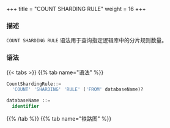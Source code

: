 +++
title = "COUNT SHARDING RULE"
weight = 16
+++

### 描述

`COUNT SHARDING RULE` 语法用于查询指定逻辑库中的分片规则数量。

### 语法

{{< tabs >}}
{{% tab name="语法" %}}
```sql
CountShardingRule::=
  'COUNT' 'SHARDING' 'RULE' ('FROM' databaseName)?

databaseName ::=
  identifier
```
{{% /tab %}}
{{% tab name="铁路图" %}}
<iframe frameborder="0" name="diagram" id="diagram" width="100%" height="100%"></iframe>
{{% /tab %}}
{{< /tabs >}}

### 补充说明

- 未指定 `databaseName` 时，默认是当前使用的 `DATABASE`。 如果也未使用 `DATABASE` 则会提示 `No database selected`。

### 返回值说明

| 列        | 说明            |
| --------- | ---------------|
| rule_name | 规则类型        |
| database  | 规则所属逻辑库   |
| count     | 规则数量        |


### 示例

- 查询指定逻辑库中的分片规则数量

```sql
COUNT SHARDING RULE FROM test1;
```

```sql
mysql> COUNT SHARDING RULE FROM test1;
+--------------------------+----------+-------+
| rule_name                | database | count |
+--------------------------+----------+-------+
| sharding_table           | test1    | 2     |
| sharding_table_reference | test1    | 2     |
| broadcast_table          | test1    | 0     |
+--------------------------+----------+-------+
3 rows in set (0.00 sec)
```

- 查询当前逻辑库中的分片规则数量

```sql
COUNT SHARDING RULE;
```

```sql
mysql> COUNT SHARDING RULE;
+--------------------------+----------+-------+
| rule_name                | database | count |
+--------------------------+----------+-------+
| sharding_table           | test1    | 2     |
| sharding_table_reference | test1    | 2     |
| broadcast_table          | test1    | 0     |
+--------------------------+----------+-------+
3 rows in set (0.00 sec)
```

### 保留字

`COUNT`、`SHARDING`、`RULE`、`FROM`

### 相关链接

- [保留字](/cn/reference/distsql/syntax/reserved-word/)

